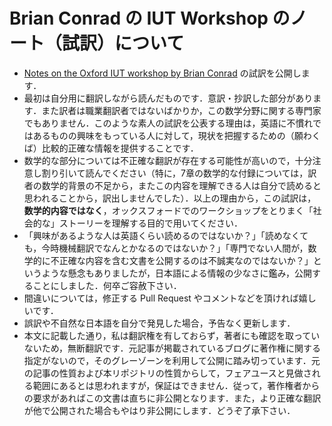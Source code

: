 # Brian Conrad の IUT Workshop のノート（試訳）について

* [Notes on the Oxford IUT workshop by Brian Conrad](http://mathbabe.org/2015/12/15/notes-on-the-oxford-iut-workshop-by-brian-conrad/) の試訳を公開します．
* 最初は自分用に翻訳しながら読んだものです．意訳・抄訳した部分があります．また訳者は職業翻訳者ではないばかりか，この数学分野に関する専門家でもありません．このような素人の試訳を公表する理由は，英語に不慣れではあるものの興味をもっている人に対して，現状を把握するための（願わくば）比較的正確な情報を提供することです．
* 数学的な部分については不正確な翻訳が存在する可能性が高いので，十分注意し割り引いて読んでください（特に，7章の数学的な付録については，訳者の数学的背景の不足から，またこの内容を理解できる人は自分で読めると思われることから，訳出しませんでした）．以上の理由から，この試訳は，**数学的内容ではなく**，オックスフォードでのワークショップをとりまく「社会的な」ストーリーを理解する目的で用いてください．
* 「興味があるような人は英語くらい読めるのではないか？」「読めなくても，今時機械翻訳でなんとかなるのではないか？」「専門でない人間が，数学的に不正確な内容を含む文書を公開するのは不誠実なのではないか？」というような懸念もありましたが，日本語による情報の少なさに鑑み，公開することにしました．何卒ご容赦下さい．
* 間違いについては，修正する Pull Request やコメントなどを頂ければ嬉しいです．
* 誤訳や不自然な日本語を自分で発見した場合，予告なく更新します．
* 本文に記載した通り，私は翻訳権を有しておらず，著者にも確認を取っていないため，無断翻訳です．元記事が掲載されているブログに著作権に関する指定がないので，そのグレーゾーンを利用して公開に踏み切っています．元の記事の性質および本リポジトリの性質からして，フェアユースと見做される範囲にあるとは思われますが，保証はできません．従って，著作権者からの要求があればこの文書は直ちに非公開となります．また，より正確な翻訳が他で公開された場合もやはり非公開にします．どうぞ了承下さい．

